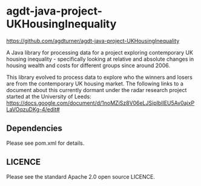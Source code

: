 # agdt-java-project-UKHousingInequality
https://github.com/agdturner/agdt-java-project-UKHousingInequality

A Java library for processing data for a project exploring contemporary UK housing inequality - specifically looking at relative and absolute changes in housing wealth and costs for different groups since around 2006.

This library evolved to process data to explore who the winners and losers are from the contemporary UK housing market. The following links to a document about this currently dormant under the radar research project started at the University of Leeds:
https://docs.google.com/document/d/1noMZiSz8V06eLJSipIblIEU5Av0ajxPLaVOqzuDKg-4/edit#

## Dependencies
Please see pom.xml for details.

## LICENCE
Please see the standard Apache 2.0 open source LICENCE.
